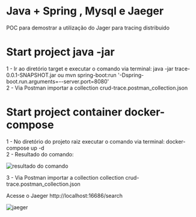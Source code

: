 # Java + Spring , Mysql e Jaeger
POC para demostrar a utilização do Jager para tracing distribuido 

# Start project java -jar 

1 - Ir ao diretório target e executar o comando via terminal: java -jar trace-0.0.1-SNAPSHOT.jar ou mvn spring-boot:run '-Dspring-boot.run.arguments=--server.port=8080'
<br>
2 - Via Postman importar a collection crud-trace.postman_collection.json

# Start project container docker-compose

1 - No diretório do projeto raiz executar o comando via terminal: docker-compose up -d <br>
2 - Resultado do comando:

![resultado do comando](https://user-images.githubusercontent.com/6663107/128943458-24c4f1ba-668c-484b-819b-66e275a501be.PNG)

3 - Via Postman importar a collection collection crud-trace.postman_collection.json


Acesse o Jaeger http://localhost:16686/search

![jaeger](https://user-images.githubusercontent.com/6663107/128943518-26987e0c-f1e6-4743-b3af-b172959a551a.PNG)








